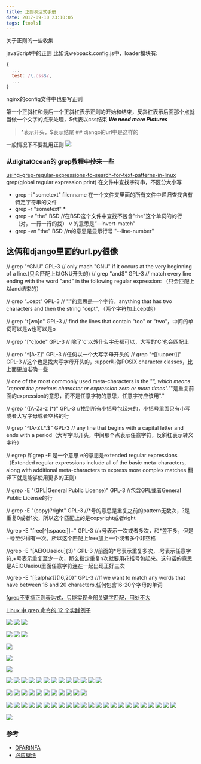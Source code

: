 ```yaml
---
title: 正则表达式手册
date: 2017-09-10 23:10:05
tags: [tools]
---
```


关于正则的一些收集


<!--more-->


javaScript中的正则
比如说webpack.config.js中，loader模块有:
```js
{
  ...
  test: /\.css$/,
  ...
}
```

nginx的config文件中也要写正则




第一个正斜杠和最后一个正斜杠表示正则的开始和结束，反斜杠表示后面那个点就当做一个文字的点来处理，$代表以css结束
***We need more Pictures***

> ^表示开头，$表示结尾 ## django的url中是这样的

一般情况下不要乱用正则
![](https://www.haldir66.ga/static/imgs/bee-getting-the-pollen-wallpaper-538358eb5d5a3.jpg)


### 从digitalOcean的 grep教程中抄来一些
[using-grep-regular-expressions-to-search-for-text-patterns-in-linux](https://www.digitalocean.com/community/tutorials/using-grep-regular-expressions-to-search-for-text-patterns-in-linux)
grep(global regular expression print)
在文件中查找字符串，不区分大小写
- grep -i "sometext" filenname
在一个文件夹里面的所有文件中递归查找含有特定字符串的文件
- grep -r "sometext" *
- grep -v "the" BSD //在BSD这个文件中查找不包含"the"这个单词的的行（对，一行一行的找） v 的意思是“--invert-match”
- grep -vn "the" BSD //n的意思是显示行号  "--line-number" 

## 这俩和django里面的url.py很像
// grep "^GNU" GPL-3 // only mach "GNU" if it occurs at the very beginning of a line.(只会匹配上以GNU开头的)
// grep "and$" GPL-3 // match every line ending with the word "and" in the following regular expression: （只会匹配上以and结束的）

// grep "..cept" GPL-3 // "."的意思是一个字符，anything that has two characters and then the string "cept", （两个字符加上cept的）

// grep "t[wo]o" GPL-3 //  find the lines that contain "too" or "two"，中间的单词可以是w也可以是o

// grep "[^c]ode" GPL-3 // 除了'c'以外什么字母都可以，大写的'C'也会匹配上

// grep "^[A-Z]" GPL-3 //任何以一个大写字母开头的
// grep "^[[:upper:]]" GPL-3 //这个也是找大写字母开头的，:upper叫做POSIX character classes，比上面更加准确一些

// one of the most commonly used meta-characters is the "*", which means "repeat the previous character or expression zero or more times"."*"是重复前面的expression的意思，而不是任意字符的意思，任意字符应该用"."

// grep "([A-Za-z ]*)" GPL-3 //找到所有小括号包起来的，小括号里面只有小写或者大写字母或者空格的行

// grep "^[A-Z].*\.$" GPL-3 // any line that begins with a capital letter and ends with a period（大写字母开头，中间那个点表示任意字符，反斜杠表示转义字符）

// egrep 和grep -E 是一个意思
e的意思是extended regular expressions（Extended regular expressions include all of the basic meta-characters, along with additional meta-characters to express more complex matches.翻译下就是能够使用更多的正则）

// grep -E "(GPL|General Public License)" GPL-3 //包含GPL或者General Public License的行

// grep -E "(copy)?right" GPL-3 //*号的意思是重复之前的pattern无数次，?是重复0或者1次，所以这个匹配上的是copyright或者right

//grep -E "free[^[:space:]]+" GPL-3 //+号表示一次或者多次，和*差不多，但是+号至少得有一次。所以这个匹配上free加上一个或者多个非空格

//grep -E "[AEIOUaeiou]{3}" GPL-3  //前面的*号表示重复多次，.号表示任意字符,+号表示重复至少一次，那么指定重复n次就要用花括号包起来。这句话的意思是AEIOUaeiou里面任意字符连在一起出现正好三次

//grep -E "[[:alpha:]]{16,20}" GPL-3 //If we want to match any words that have between 16 and 20 characters.任何包含16-20个字母的单词


[fgrep不支持正则表达式，只能实现全部关键字匹配，用处不大](http://www.178linux.com/7040)


[Linux 中 grep 命令的 12 个实践例子](http://blog.jobbole.com/112580/)


![](https://www.haldir66.ga/static/imgs/scenery151110067848.jpg)
![](https://www.haldir66.ga/static/imgs/1513521515888.jpg)
![](https://www.haldir66.ga/static/imgs/1513521557303.jpg)


![](https://www.haldir66.ga/static/imgs/1102533911-1.jpg)
![](https://haldir66.ga/static/imgs/20120103214255_nTsVt.jpg)
![](https://www.haldir66.ga/static/imgs/apic5964_sc115.jpg)

![](https://www.haldir66.ga/static/imgs/strawberry-festival.jpg)



![](https://www.haldir66.ga/static/imgs/macro-of-yellow-narcisa-flower-wallpaper-53834d45b40a1.jpg)

![](https://www.haldir66.ga/static/imgs/yellow-autumn-leaves-wallpaper-537f1e4672a31.jpg)


![](https://www.haldir66.ga/static/imgs/BadlandsBday_EN-AU10299777329_1920x1080.jpg)
![](https://www.haldir66.ga/static/imgs/BlueShark_EN-AU12265881842_1920x1080.jpg)
![](https://www.haldir66.ga/static/imgs/CapeBretonSunset_EN-AU10231293487_1920x1080.jpg)
![](https://www.haldir66.ga/static/imgs/EibseeHerbst_EN-AU10470771604_1920x1080.jpg)
![](https://www.haldir66.ga/static/imgs/FoxMolt_ZH-CN7917304192_1920x1080.jpg)
![](https://www.haldir66.ga/static/imgs/FremontPeak_EN-AU8617183007_1920x1080.jpg)
![](https://www.haldir66.ga/static/imgs/guoqing_ZH-CN10903461145_1920x1080.jpg)
![](https://www.haldir66.ga/static/imgs/HuaynaPicchu_EN-AU9938663347_1920x1080.jpg)
![](https://www.haldir66.ga/static/imgs/HubbleSaturn_EN-AU12572317531_1920x1080.jpg)
![](https://www.haldir66.ga/static/imgs/JeanLafitte_EN-AU11428973003_1920x1080.jpg)
![](https://www.haldir66.ga/static/imgs/JovianCloudscape_EN-AU11726040455_1920x1080.jpg)
![](https://www.haldir66.ga/static/imgs/LetchworthSP_EN-AU14482052774_1920x1080.jpg)
![](https://www.haldir66.ga/static/imgs/lidongjieya_ZH-CN9263684179_1920x1080.jpg)

![](https://www.haldir66.ga/static/imgs/MountainDayJapan_EN-AU8690491173_1920x1080.jpg)
![](https://www.haldir66.ga/static/imgs/OtterChillin_EN-AU10154811440_1920x1080.jpg)
![](https://www.haldir66.ga/static/imgs/ParkRangerIsmael_EN-AU8783805449_1920x1080.jpg)
![](https://www.haldir66.ga/static/imgs/PortAntonio_EN-AU9246692740_1920x1080.jpg)
![](https://www.haldir66.ga/static/imgs/PuffinWales_EN-AU12757555133_1920x1080.jpg)
![](https://www.haldir66.ga/static/imgs/RedAntarctica_EN-AU12197122155_1920x1080.jpg)
![](https://www.haldir66.ga/static/imgs/SaltApple_EN-AU13056568956_1920x1080.jpg)
![](https://www.haldir66.ga/static/imgs/SunFlowersStorm_EN-AU8863925685_1920x1080.jpg)
![](https://www.haldir66.ga/static/imgs/SuperBlueBloodMoon_JA-JP11881086623_1920x1080.jpg)
![](https://www.haldir66.ga/static/imgs/TDPflamingos_EN-AU9923017546_1920x1080.jpg)
![](https://www.haldir66.ga/static/imgs/WavePoppy_EN-AU9071800685_1920x1080.jpg)

![](https://www.haldir66.ga/static/imgs/BlueMushroom_EN-AU9252668987_1920x1080.jpg)
![](https://www.haldir66.ga/static/imgs/DCCB_EN-AU11982634575_1920x1080.jpg)
![](https://www.haldir66.ga/static/imgs/DogWork_EN-AU10032511594_1920x1080.jpg)
![](https://www.haldir66.ga/static/imgs/ElkValleyVideo_EN-AU7645555683_1920x1080.jpg)
![](https://www.haldir66.ga/static/imgs/Forest_ZH-CN16430313748_1920x1080.jpg)
![](https://www.haldir66.ga/static/imgs/HeronIslandShark_EN-AU12565902939_1920x1080.jpg)
![](https://www.haldir66.ga/static/imgs/HongKongFireworks_ZH-CN13422096721_1920x1080.jpg)
![](https://www.haldir66.ga/static/imgs/Mapleleaf_ZH-CN9491310356_1920x1080.jpg)
![](https://www.haldir66.ga/static/imgs/MaryLouWilliams_EN-AU11937645356_1920x1080.jpg)
![](https://www.haldir66.ga/static/imgs/Mooncake_ZH-CN10274798301_1920x1080.jpg)
![](https://www.haldir66.ga/static/imgs/MooseLakeGrass_EN-AU11940305772_1920x1080.jpg)
![](https://www.haldir66.ga/static/imgs/OrionNebula_EN-AU10620917199_1920x1080.jpg)
![](https://www.haldir66.ga/static/imgs/PlutoNorthPole_ZH-CN12213356975_1920x1080.jpg)
![](https://www.haldir66.ga/static/imgs/Rapadalen_EN-AU11885358150_1920x1080.jpg)
![](https://www.haldir66.ga/static/imgs/ShanwangpingKarst_EN-AU5360258756_1920x1080.jpg)
![](https://www.haldir66.ga/static/imgs/SweetChestnut_ZH-CN10220364928_1920x1080.jpg)
![](https://www.haldir66.ga/static/imgs/TadamiTrain_ZH-CN13495442975_1920x1080.jpg)
![](https://www.haldir66.ga/static/imgs/TahquamenonFalls_EN-AU8966938934_1920x1080.jpg)
![](https://www.haldir66.ga/static/imgs/TamarackCones_EN-AU12178466392_1920x1080.jpg)
![](https://www.haldir66.ga/static/imgs/UmbriaCastelluccio_EN-AU8834990889_1920x1080.jpg)
![](https://www.haldir66.ga/static/imgs/VallesMarineris_ZH-CN10598461085_1920x1080.jpg)
![](https://www.haldir66.ga/static/imgs/WorldRefugeeDay_EN-AU5421237644_1920x1080.jpg)
![](https://www.haldir66.ga/static/imgs/WorldWaterDay_EN-AU11747740536_1920x1080.jpg)


![](https://haldir66.ga/static/imgs/starry-night-van-gogh.jpg)
### 参考
- [DFA和NFA](http://www.importnew.com/26560.html)
- [必应壁纸](https://bing.ioliu.cn/)
